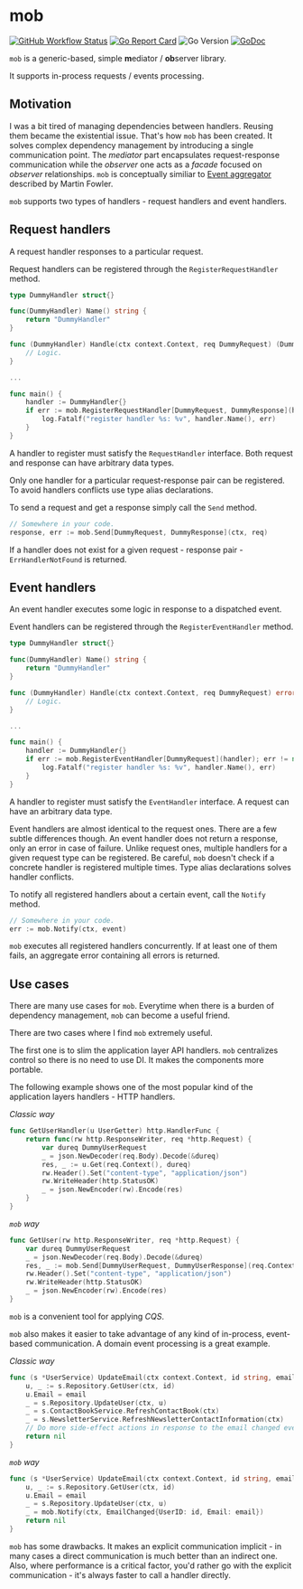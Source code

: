 # mob

[![GitHub Workflow Status](https://img.shields.io/github/workflow/status/erni27/mob/ci?style=flat-square)](https://github.com/erni27/mob/actions?query=workflow%3ACI)
[![Go Report Card](https://goreportcard.com/badge/github.com/erni27/mob?style=flat-square)](https://goreportcard.com/report/github.com/erni27/mob)
![Go Version](https://img.shields.io/badge/go%20version-%3E=1.18-61CFDD.svg?style=flat-square)
[![GoDoc](https://pkg.go.dev/badge/mod/github.com/erni27/mob)](https://pkg.go.dev/mod/github.com/erni27/mob)

`mob` is a generic-based, simple **m**ediator / **ob**server library.

It supports in-process requests / events processing.

## Motivation

I was a bit tired of managing dependencies between handlers. Reusing them became the existential issue. That's how `mob` has been created. It solves complex dependency management by introducing a single communication point. The *mediator* part encapsulates request-response communication while the *observer* one acts as a *facade* focused on *observer* relationships. `mob` is conceptually similiar to [Event aggregator](https://martinfowler.com/eaaDev/EventAggregator.html) described by Martin Fowler.

`mob` supports two types of handlers - request handlers and event handlers.

## Request handlers

A request handler responses to a particular request.

Request handlers can be registered through the `RegisterRequestHandler` method.

```go
type DummyHandler struct{}

func(DummyHandler) Name() string {
    return "DummyHandler"
}

func (DummyHandler) Handle(ctx context.Context, req DummyRequest) (DummyResponse, error) {
    // Logic.
}

...

func main() {
    handler := DummyHandler{}
    if err := mob.RegisterRequestHandler[DummyRequest, DummyResponse](handler); err != nil {
        log.Fatalf("register handler %s: %v", handler.Name(), err)
    }
}
```

A handler to register must satisfy the `RequestHandler` interface. Both request and response can have arbitrary data types.

Only one handler for a particular request-response pair can be registered. To avoid handlers conflicts use type alias declarations.

To send a request and get a response simply call the `Send` method.

```go
// Somewhere in your code.
response, err := mob.Send[DummyRequest, DummyResponse](ctx, req)
```

If a handler does not exist for a given request - response pair - `ErrHandlerNotFound` is returned.

## Event handlers

An event handler executes some logic in response to a dispatched event.

Event handlers can be registered through the `RegisterEventHandler` method.

```go
type DummyHandler struct{}

func(DummyHandler) Name() string {
    return "DummyHandler"
}

func (DummyHandler) Handle(ctx context.Context, req DummyRequest) error {
    // Logic.
}

...

func main() {
    handler := DummyHandler{}
    if err := mob.RegisterEventHandler[DummyRequest](handler); err != nil {
        log.Fatalf("register handler %s: %v", handler.Name(), err)
    }
}
```

A handler to register must satisfy the `EventHandler` interface. A request can have an arbitrary data type.

Event handlers are almost identical to the request ones. There are a few subtle differences though. An event handler does not return a response, only an error in case of failure. Unlike request ones, multiple handlers for a given request type can be registered. Be careful, `mob` doesn't check if a concrete handler is registered multiple times. Type alias declarations solves handler conflicts.

To notify all registered handlers about a certain event, call the `Notify` method.

```go
// Somewhere in your code.
err := mob.Notify(ctx, event)
```

`mob` executes all registered handlers concurrently. If at least one of them fails, an aggregate error containing all errors is returned.

## Use cases

There are many use cases for `mob`. Everytime when there is a burden of dependency management, `mob` can become a useful friend.

There are two cases where I find `mob` extremely useful.

The first one is to slim the application layer API handlers. `mob` centralizes control so there is no need to use DI. It makes the components more portable.

The following example shows one of the most popular kind of the application layers handlers - HTTP handlers.

*Classic way*
```go
func GetUserHandler(u UserGetter) http.HandlerFunc {
	return func(rw http.ResponseWriter, req *http.Request) {
		var dureq DummyUserRequest
		_ = json.NewDecoder(req.Body).Decode(&dureq)
		res, _ := u.Get(req.Context(), dureq)
		rw.Header().Set("content-type", "application/json")
		rw.WriteHeader(http.StatusOK)
		_ = json.NewEncoder(rw).Encode(res)
	}
}
```


*`mob` way*
```go
func GetUser(rw http.ResponseWriter, req *http.Request) {
	var dureq DummyUserRequest
	_ = json.NewDecoder(req.Body).Decode(&dureq)
	res, _ := mob.Send[DummyUserRequest, DummyUserResponse](req.Context(), dureq)
	rw.Header().Set("content-type", "application/json")
	rw.WriteHeader(http.StatusOK)
	_ = json.NewEncoder(rw).Encode(res)
}
```


`mob` is a convenient tool for applying *CQS*.

`mob` also makes it easier to take advantage of any kind of in-process, event-based communication. A domain event processing is a great example.

*Classic way*
```go
func (s *UserService) UpdateEmail(ctx context.Context, id string, email string) error {
    u, _ := s.Repository.GetUser(ctx, id)
    u.Email = email
    _ = s.Repository.UpdateUser(ctx, u)
    _ = s.ContactBookService.RefreshContactBook(ctx)
    _ = s.NewsletterService.RefreshNewsletterContactInformation(ctx)
    // Do more side-effect actions in response to the email changed event.
    return nil
}
```

*`mob` way*
```go
func (s *UserService) UpdateEmail(ctx context.Context, id string, email string) error {
    u, _ := s.Repository.GetUser(ctx, id)
    u.Email = email
    _ = s.Repository.UpdateUser(ctx, u)
    _ = mob.Notify(ctx, EmailChanged{UserID: id, Email: email})
    return nil
}
```

`mob` has some drawbacks. It makes an explicit communication implicit - in many cases a direct communication is much better than an indirect one. Also, where performance is a critical factor, you'd rather go with the explicit communication - it's always faster to call a handler directly.
